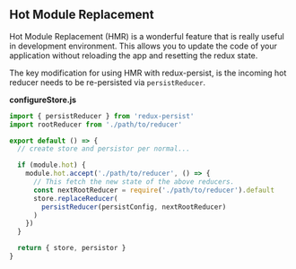 ## Hot Module Replacement

Hot Module Replacement (HMR) is a wonderful feature that is really useful in development environment. This allows you to update the code of your application without reloading the app and resetting the redux state.

The key modification for using HMR with redux-persist, is the incoming hot reducer needs to be re-persisted via `persistReducer`.

**configureStore.js**
```js
import { persistReducer } from 'redux-persist'
import rootReducer from './path/to/reducer'

export default () => {
  // create store and persistor per normal...

  if (module.hot) {
    module.hot.accept('./path/to/reducer', () => {
      // This fetch the new state of the above reducers.
      const nextRootReducer = require('./path/to/reducer').default
      store.replaceReducer(
        persistReducer(persistConfig, nextRootReducer)
      )
    })
  }

  return { store, persistor }
}
```
